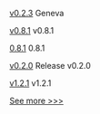 
[v0.2.3](https://github.com/hyperledger/solang/releases/tag/v0.2.3) Geneva

[v0.8.1](https://github.com/hyperledger/aries-acapy-docs/releases/tag/v0.8.1) v0.8.1

[0.8.1](https://github.com/hyperledger/aries-cloudagent-python/releases/tag/0.8.1) 0.8.1

[v0.2.0](https://github.com/hyperledger/aries-framework-go/releases/tag/v0.2.0) Release v0.2.0

[v1.2.1](https://github.com/hyperledger/firefly-cli/releases/tag/v1.2.1) v1.2.1


[See more >>>](https://start-here.hyperledger.org/releases)
